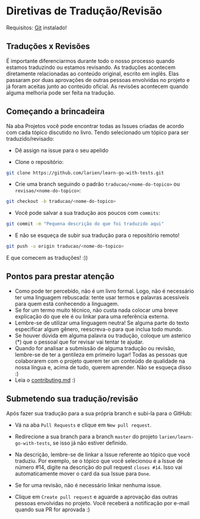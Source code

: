 # Diretivas de Tradução/Revisão

Requisitos: [Git](https://git-scm.com/downloads) instalado!

## Traduções x Revisões

É importante diferenciarmos durante todo o nosso processo quando estamos traduzindo ou estamos revisando.
As traduções acontecem diretamente relacionadas ao conteúdo original, escrito em inglês. Elas passaram por duas aprovações de outras pessoas envolvidas no projeto e já foram aceitas junto ao conteúdo oficial.
As revisões acontecem quando alguma melhoria pode ser feita na tradução.

## Começando a brincadeira

Na aba Projetos você pode encontrar todas as Issues criadas de acordo com cada tópico discutido no livro.
Tendo selecionado um tópico para ser traduzido/revisado:

-   Dê assign na issue para o seu apelido

-   Clone o repositório:

```bash
git clone https://github.com/larien/learn-go-with-tests.git
```

-   Crie uma branch seguindo o padrão `traducao/<nome-do-topico>` ou `revisao/<nome-do-topico>`:

```bash
git checkout -b traducao/<nome-do-topico>
```

-   Você pode salvar a sua tradução aos poucos com `commits`:

```bash
git commit -m "Pequena descrição do que foi traduzido aqui"
```

-   E não se esqueça de subir sua tradução para o repositório remoto!

```bash
git push -u origin traducao/<nome-do-topico>
```

E que comecem as traduções! :))

## Pontos para prestar atenção

-   Como pode ter percebido, não é um livro formal. Logo, não é necessário ter uma linguagem rebuscada: tente usar termos e palavras acessíveis para quem está conhecendo a linguagem.
-   Se for um termo muito técnico, não custa nada colocar uma breve explicação do que ele é ou linkar para uma referência externa.
-   Lembre-se de utilizar uma linguagem neutra! Se alguma parte do texto especificar algum gênero, reescreva-o para que inclua todo mundo.
-   Se houver dúvida em alguma palavra ou tradução, coloque um asterico (\*) que o pessoal que for revisar vai tentar te ajudar.
-   Quando for analisar a submissão de alguma tradução ou revisão, lembre-se de ter a gentileza em primeiro lugar! Todas as pessoas que colaborarem com o projeto querem ter um conteúdo de qualidade na nossa língua e, acima de tudo, querem aprender. Não se esqueça disso :)
-   Leia o [contributing.md](https://github.com/quii/learn-go-with-tests/tree/842f4f24d1f1c20ba3bb23cbc376c7ca6f7ca79a/contributing.md) :)

## Submetendo sua tradução/revisão

Após fazer sua tradução para a sua própria branch e subi-la para o GitHub:

-   Vá na aba `Pull Requests` e clique em `New pull request`.

-   Redirecione a sua branch para a branch `master` do projeto `larien/learn-go-with-tests`, se isso já não estiver definido.

-   Na descrição, lembre-se de linkar a Issue referente ao tópico que você traduziu. Por exemplo, se o tópico que você selecionou é a Issue de número #14, digite na descrição do pull request `closes #14`. Isso vai automaticamente mover o card da sua Issue para `Done`.

-   Se for uma revisão, não é necessário linkar nenhuma issue.

-   Clique em `Create pull request` e aguarde a aprovação das outras pessoas envolvidas no projeto. Você receberá a notificação por e-mail quando sua PR for aprovada :)
